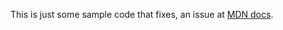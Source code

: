 This is just some sample code that fixes, an issue at [MDN docs](https://developer.mozilla.org/en-US/docs/Games/Techniques/3D_on_the_web/Building_up_a_basic_demo_with_A-Frame).
